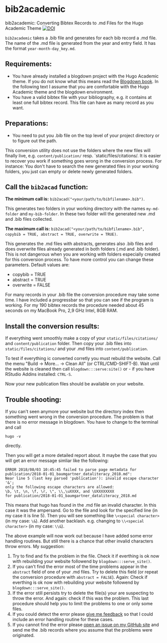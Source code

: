 # bib2academic

bib2academic: Converting Bibtex Records to .md Files for the Hugo Academic Theme
[![DOI](https://zenodo.org/badge/143297557.svg)](https://zenodo.org/badge/latestdoi/143297557)

`bib2academic` takes a .bib file and generates for each bib record a .md file. The name of the .md file is generated from the year and entry field. It has the format `year-month-day_key.md`.

## Requirements:

+ You have already installed a blogdown project with the Hugo Academic theme. If you do not know what this means read the [Blogdown book](https://bookdown.org/yihui/blogdown/). In the following text I assume that you are comfortable with the Hugo Academic theme and the blogdown environment.
+ You have a valid bibtex file with your bibliography, e.g. it contains at least one full bibtex record. This file can have as many record as you want.

## Preparations:

+ You need to put you .bib file on the top level of your project directory or to figure out the path.

This conversion utility does not use the folders where the new files will finally live, e.g. `content/publication/` resp. `static/files/citations/. It is easier to recover you  work if something goes wrong in the conversion process. For instance: You don't have to search the new generated files in your working folders, you just can empty or delete newly generated folders.

## Call the `bib2acad` function:

**The minimum call is:** `bib2acad("<your/path/to/bibfilename>.bib")`.

This generates two folders in your working directory with the names `my-md-folder` and `my-bib-folder`. In these two folder will the generated new .md and .bib files collected.

**The maximum call is:** `bib2acad("<your/path/to/bibfilename>.bib", copybib = TRUE, abstract = TRUE, overwrite = TRUE)`.

This generates the .md files with abstracts, generates also .bib files and does  overwrite files already generated in both folders (.md and .bib folder). This is not dangerous when you are working with folders especially created for this conversion process. To have more control you can change these parameters. Default values are: 

+ copybib = TRUE
+ abstract = TRUE
+ overwrite = FALSE

For many records in your .bib file the conversion procedure may take some time. I have included a progressbar so that you can see if the program is working. For my 190 bibtex records the procedure needed about 45 seconds on my MacBook Pro, 2,9 GHz Intel, 8GB RAM.

## Install the conversion results:

If everything went smoothly make a copy of your `static/files/citations/` and `content/publication` folder. Then copy your .bib files into `static/files/citations/` and your .md files into `content/publication`.

To test if everything ic converted corretly you must rebuild the website. Call  the menu "Build -> More… -> Clean All" (or CTRL/CMD-SHIFT-B). Wait until the website is cleaned then call `blogdown:::serve:site()` or - if you have RStudio Addins installed: `CTRL-S`.

Now your new publication files should be available on your website.

## Trouble shooting:

If you can't seen anymore your website but the directory index then something went wrong in the conversion procedure. The problem is that there is no error message in blogdown. You have to change to the terminal and call

`hugo -v`

directly. 

Then you will get a more detailed report about. It maybe the case that you will get an error message simliar like the following:

```
ERROR 2018/08/03 10:45:45 failed to parse page metadata for  
publication/2018-01-01_baumgartner_dataliteracy_2018.md":  
Near line 5 (last key parsed 'publication'): invalid escape character '&';  
only the following escape characters are allowed:  
\b, \t, \n, \f, \r, \", \\,\uXXXX, and \UXXXXXXXX   
for publication/2018-01-01_baumgartner_dataliteracy_2018.md
```
This means that hugo has found in the .md file an invalid character. In this case it was the ampersand. Go to the file and look for the specified line (in my case it is line 5). Then you will see something like `\<special character>` (in my case: `\&`). Add another backlash. e.g. changing to `\\<special character>` (in my case: `\\&`).

The above example will now work out because I have added some error handling routines. But still there is a chance that other invalid characters throw errors. My suggestion:

1. Try to find and fix the problem in the file. Check it if everthing is ok now with rebuilding your website followend by `blogdown:::serve_site()`.
2. If you can't find the error most of the time problems appear in the `abstract` field of one of your .md files. Try to delete this field (or repeat the conversion procedure with `abstract = FALSE`). Again: Check if everthing is ok now with rebuilding your website followend by `blogdown:::serve_site()`.
3. If the error still persists try to delete the file(s) your are suspecting to throw the error. And again: check if this was the problem. This last procedure should help you to limit the problems to one or only some files.
4. If you could detect the error please [give me feedback](https://github.com/petzi53/bib2academic/issues/new) so that I could include an error handling routine for these cases. 
5. If you cannot find the error please [open an issue on my GitHub site](https://github.com/petzi53/bib2academic/issues/new) and send me the .bib records where you assume that the problems were originated.

